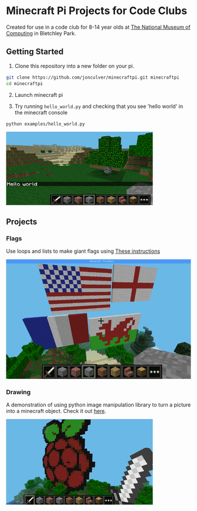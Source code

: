 # Minecraft Pi Projects for Code Clubs

Created for use in a code club for 8-14 year olds at [The National Museum of Computing](https://www.tnmoc.org/) in Bletchley Park.

## Getting Started

1. Clone this repository into a new folder on your pi.

```bash
git clone https://github.com/jonculver/minecraftpi.git minecraftpi
cd minecraftpi
```

2. Launch minecraft pi

3. Try running `hello_world.py` and checking that you see 'hello world' in the minecraft console

```bash
python examples/hello_world.py
```

![Hello World](images/hello_world.png)

## Projects

### Flags

Use loops and lists to make giant flags using [These instructions](docs/flags.md)

![Flags](images/flags.png)

### Drawing

A demonstration of using python image manipulation library to turn a picture into a minecraft object. Check it out [here](docs/draw.md). 

![Massive Raspberry](images/drawn_pi.png)
